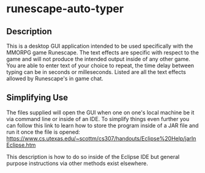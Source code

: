 # runescape-auto-typer

## Description

This is a desktop GUI application intended to be used specifically with the MMORPG game Runescape. The text effects are specific with respect to the game and will not produce the intended output inside of any other game. You are able to enter text of your choice to repeat, the time delay between typing can be in seconds or milleseconds. Listed are all the text effects allowed by Runescape's in game chat.

## Simplifying Use

The files supplied will open the GUI when one on one's local machine be it via command line or inside of an IDE. To simplify things even further you can follow this link to learn how to store the program inside of a JAR file and run it once the file is opened: https://www.cs.utexas.edu/~scottm/cs307/handouts/Eclipse%20Help/jarInEclipse.htm

This description is how to do so inside of the Eclipse IDE but general purpose instructions via other methods exist elsewhere.
